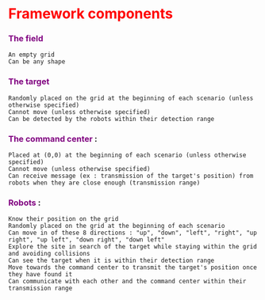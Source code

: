 # <span style="color:red"> **Framework components** </span>

### <span style="color:purple"> The field </span>
    An empty grid
    Can be any shape


### <span style="color:purple"> The target  </span>
    Randomly placed on the grid at the beginning of each scenario (unless otherwise specified)
    Cannot move (unless otherwise specified)
    Can be detected by the robots within their detection range


### <span style="color:purple"> The command center </span> : 
    Placed at (0,0) at the beginning of each scenario (unless otherwise specified)
    Cannot move (unless otherwise specified)
    Can receive message (ex : transmission of the target's position) from robots when they are close enough (transmission range)


### <span style="color:purple"> Robots </span>: 
    Know their position on the grid
    Randomly placed on the grid at the beginning of each scenario
    Can move in of these 8 directions : "up", "down", "left", "right", "up right", "up left", "down right", "down left"
    Explore the site in search of the target while staying within the grid and avoiding collisions
    Can see the target when it is within their detection range
    Move towards the command center to transmit the target's position once they have found it
    Can communicate with each other and the command center within their transmission range
